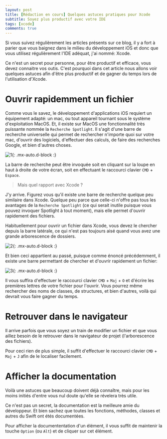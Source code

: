 ```yaml
---
layout: post
title: [Rédaction en cours] Quelques astuces pratiques pour Xcode
subtitle: Soyez plus productif avec votre IDE
tags: [xcode]
comments: true
---
```



Si vous suivez régulièrement les articles présents sur ce blog, il y a fort à parier que vous baignez dans le milieu du développement iOS et donc que vous utilisez régulièrement l'IDE adéquat, j'ai nommé: Xcode.

Ce n'est un secret pour personne, pour être productif et efficace, vous devez connaitre vos outis. C'est pourquoi dans cet article nous allons voir quelques astuces afin d'être plus productif et de gagner du temps lors de l'utilisation d'Xcode. 


# Ouvrir rapidemment un fichier


Comme vous le savez, le développement d'applications iOS requiert un équipement adapté: un mac, ou tout appareil tournant sous le système d'exploitation MacOS. Et, il existe sur MacOS une fonctionnalité très puissante nommée la `Recherche Spotlight`.
Il s'agit d'une barre de recherche universelle qui permet de rechercher n'importe quoi sur votre mac, d'ouvrir des logiciels, d'effectuer des calculs, de faire des recherches Google, et bien d'autres choses.


![1](https://raw.githubusercontent.com/sonnyfournier/blog/master/assets/img/xcode-tips/1.png){: .mx-auto.d-block :}


La barre de recherche peut être invoquée soit en cliquant sur la loupe en haut à droite de votre écran, soit en effectuant le raccourci clavier `CMD` + `Espace`.

> Mais quel rapport avec Xcode ?

J'y arrive. Figurez vous qu'il existe une barre de recherche quelque peu similaire dans Xcode. Quelque peu parce que celle-ci n'offre pas tous les avantages de la `Recherche Spotlight` (ce qui serait inutile puisque vous pouvez invoquer Spotlight à tout moment), mais elle permet d'ouvrir rapidement des fichiers.

Habituellement pour ouvrir un fichier dans Xcode, vous devez le chercher depuis la barre latérale, ce qui n'est pas toujours aisé quand vous avez une grande arborescence de dossiers.


![2](https://raw.githubusercontent.com/sonnyfournier/blog/master/assets/img/xcode-tips/2.png){: .mx-auto.d-block :}


Et bien ceci appartient au passé, puisque comme énoncé précédemment, il existe une barre permettant de chercher et d'ouvrir rapidement un fichier:


![3](https://raw.githubusercontent.com/sonnyfournier/blog/master/assets/img/xcode-tips/3.png){: .mx-auto.d-block :}


Il vous suffira d'effectuer le raccourci clavier `CMD` + `Maj` + `O` et d'écrire les premières lettres de votre fichier pour l'ouvrir. Vous pourrez même rechercher des noms de classes, de structures, et bien d'autres, voilà qui devrait vous faire gagner du temps.


# Retrouver dans le navigateur


Il arrive parfois que vous soyez un train de modifier un fichier et que vous aillez besoin de le retrouver dans le navigateur de projet (l'arborescence des fichiers).

Pour ceci rien de plus simple, il suffit d'effectuer le raccourci clavier `CMD` + `Maj` + `J` afin de le localiser facilement.


# Afficher la documentation


Voilà une astuces que beaucoup doivent déjà connaître, mais pour les moins initiés d'entre vous nul doute qu'elle se révelera très utile.

Ce n'est pas un secret, la documentation est la meilleure amie du développeur. Et bien sachez que toutes les fonctions, méthodes, classes et autres du Swift ont étés documentées.

Pour afficher la documententation d'un élément, il vous suffit de maintenir la touche `Option` (ou `Alt`) et de cliquer sur cet élément.


